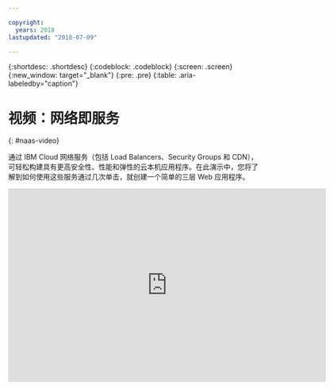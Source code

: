 ```yaml
---

copyright:
  years: 2018
lastupdated: "2018-07-09"

---
```


{:shortdesc: .shortdesc}
{:codeblock: .codeblock}
{:screen: .screen}
{:new_window: target="_blank"}
{:pre: .pre}
{:table: .aria-labeledby="caption"}

# 视频：网络即服务
{: #naas-video}

通过 IBM Cloud 网络服务（包括 Load Balancers、Security Groups 和 CDN），可轻松构建具有更高安全性、性能和弹性的云本机应用程序。在此演示中，您将了解到如何使用这些服务通过几次单击，就创建一个简单的三层 Web 应用程序。

<p>
  <div class="embed-responsive embed-responsive-16by9">
    <iframe class="embed-responsive-item" id="youtubeplayer" type="text/html" title="演示" width="640" height="390" src="https://www.youtube.com/embed/LRvNCXvtkX0?rel=0" frameborder="0" webkitallowfullscreen mozallowfullscreen allowfullscreen> </iframe>
  </div>
</p>
